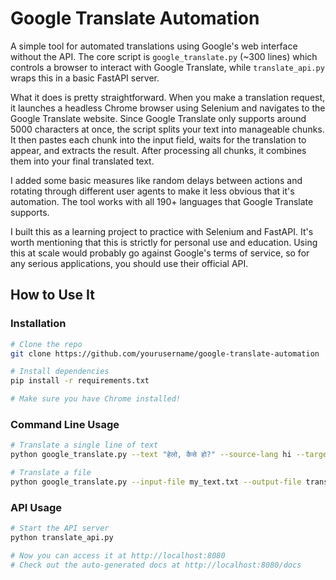 # Google Translate Automation

A simple tool for automated translations using Google's web interface without the API. The core script is `google_translate.py` (~300 lines) which controls a browser to interact with Google Translate, while `translate_api.py` wraps this in a basic FastAPI server.

What it does is pretty straightforward. When you make a translation request, it launches a headless Chrome browser using Selenium and navigates to the Google Translate website. Since Google Translate only supports around 5000 characters at once, the script splits your text into manageable chunks. It then pastes each chunk into the input field, waits for the translation to appear, and extracts the result. After processing all chunks, it combines them into your final translated text.

I added some basic measures like random delays between actions and rotating through different user agents to make it less obvious that it's automation. The tool works with all 190+ languages that Google Translate supports.

I built this as a learning project to practice with Selenium and FastAPI. It's worth mentioning that this is strictly for personal use and education. Using this at scale would probably go against Google's terms of service, so for any serious applications, you should use their official API.

## How to Use It

### Installation

```bash
# Clone the repo
git clone https://github.com/yourusername/google-translate-automation

# Install dependencies
pip install -r requirements.txt

# Make sure you have Chrome installed!
```

### Command Line Usage

```bash
# Translate a single line of text
python google_translate.py --text "हेलो, कैसे हो?" --source-lang hi --target-lang en

# Translate a file
python google_translate.py --input-file my_text.txt --output-file translation.txt --source-lang gu --target-lang en
```

### API Usage

```bash
# Start the API server
python translate_api.py

# Now you can access it at http://localhost:8080
# Check out the auto-generated docs at http://localhost:8080/docs
```
